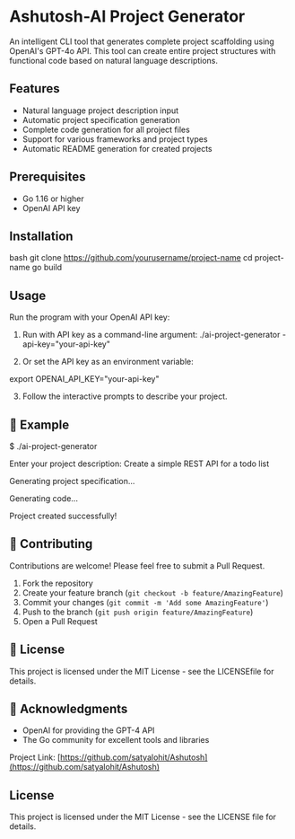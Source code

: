 # Ashutosh-AI Project Generator 

An intelligent CLI tool that generates complete project scaffolding using OpenAI's GPT-4o API. This tool can create entire project structures with functional code based on natural language descriptions.

## Features

- Natural language project description input
- Automatic project specification generation
- Complete code generation for all project files
- Support for various frameworks and project types
- Automatic README generation for created projects

## Prerequisites

- Go 1.16 or higher
- OpenAI API key

## Installation

bash
git clone https://github.com/yourusername/project-name
cd project-name
go build


## Usage

Run the program with your OpenAI API key:

1. Run with API key as a command-line argument:
./ai-project-generator -api-key="your-api-key"

2. Or set the API key as an environment variable:
   
export OPENAI_API_KEY="your-api-key"


3. Follow the interactive prompts to describe your project.

## 📝 Example

$ ./ai-project-generator

Enter your project description: Create a simple REST API for a todo list

Generating project specification...

Generating code...

Project created successfully!

## 🤝 Contributing

Contributions are welcome! Please feel free to submit a Pull Request.

1. Fork the repository
2. Create your feature branch (`git checkout -b feature/AmazingFeature`)
3. Commit your changes (`git commit -m 'Add some AmazingFeature'`)
4. Push to the branch (`git push origin feature/AmazingFeature`)
5. Open a Pull Request

## 📜 License

This project is licensed under the MIT License - see the LICENSEfile for details.

## 🙏 Acknowledgments

- OpenAI for providing the GPT-4 API
- The Go community for excellent tools and libraries



Project Link: [https://github.com/satyalohit/Ashutosh](https://github.com/satyalohit/Ashutosh)


## License

This project is licensed under the MIT License - see the LICENSE file for details.

